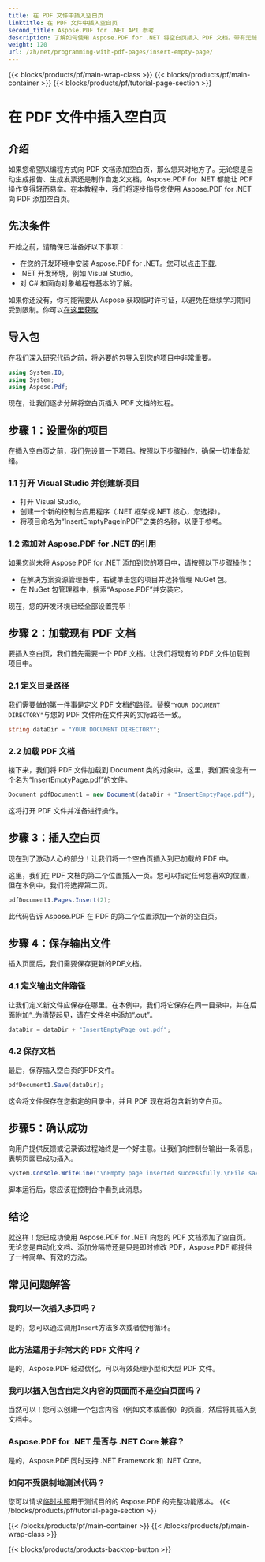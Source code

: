 ```yaml
---
title: 在 PDF 文件中插入空白页
linktitle: 在 PDF 文件中插入空白页
second_title: Aspose.PDF for .NET API 参考
description: 了解如何使用 Aspose.PDF for .NET 将空白页插入 PDF 文档。带有无缝 PDF 操作代码示例的分步教程。
weight: 120
url: /zh/net/programming-with-pdf-pages/insert-empty-page/
---
```


{{< blocks/products/pf/main-wrap-class >}}
{{< blocks/products/pf/main-container >}}
{{< blocks/products/pf/tutorial-page-section >}}

# 在 PDF 文件中插入空白页

## 介绍

如果您希望以编程方式向 PDF 文档添加空白页，那么您来对地方了。无论您是自动生成报告、生成发票还是制作自定义文档，Aspose.PDF for .NET 都能让 PDF 操作变得轻而易举。在本教程中，我们将逐步指导您使用 Aspose.PDF for .NET 向 PDF 添加空白页。

## 先决条件

开始之前，请确保已准备好以下事项：

- 在您的开发环境中安装 Aspose.PDF for .NET。您可以[点击下载](https://releases.aspose.com/pdf/net/).
- .NET 开发环境，例如 Visual Studio。
- 对 C# 和面向对象编程有基本的了解。

如果你还没有，你可能需要从 Aspose 获取临时许可证，以避免在继续学习期间受到限制。你可以[在这里获取](https://purchase.aspose.com/temporary-license/).

## 导入包

在我们深入研究代码之前，将必要的包导入到您的项目中非常重要。

```csharp
using System.IO;
using System;
using Aspose.Pdf;
```

现在，让我们逐步分解将空白页插入 PDF 文档的过程。

## 步骤 1：设置你的项目

在插入空白页之前，我们先设置一下项目。按照以下步骤操作，确保一切准备就绪。

### 1.1 打开 Visual Studio 并创建新项目
- 打开 Visual Studio。
- 创建一个新的控制台应用程序（.NET 框架或.NET 核心，您选择）。
- 将项目命名为“InsertEmptyPageInPDF”之类的名称，以便于参考。

### 1.2 添加对 Aspose.PDF for .NET 的引用
如果您尚未将 Aspose.PDF for .NET 添加到您的项目中，请按照以下步骤操作：
- 在解决方案资源管理器中，右键单击您的项目并选择管理 NuGet 包。
- 在 NuGet 包管理器中，搜索“Aspose.PDF”并安装它。

现在，您的开发环境已经全部设置完毕！

## 步骤 2：加载现有 PDF 文档

要插入空白页，我们首先需要一个 PDF 文档。让我们将现有的 PDF 文件加载到项目中。

### 2.1 定义目录路径

我们需要做的第一件事是定义 PDF 文档的路径。替换`"YOUR DOCUMENT DIRECTORY"`与您的 PDF 文件所在文件夹的实际路径一致。

```csharp
string dataDir = "YOUR DOCUMENT DIRECTORY";
```

### 2.2 加载 PDF 文档

接下来，我们将 PDF 文件加载到 Document 类的对象中。这里，我们假设您有一个名为“InsertEmptyPage.pdf”的文件。

```csharp
Document pdfDocument1 = new Document(dataDir + "InsertEmptyPage.pdf");
```

这将打开 PDF 文件并准备进行操作。

## 步骤 3：插入空白页

现在到了激动人心的部分！让我们将一个空白页插入到已加载的 PDF 中。

这里，我们在 PDF 文档的第二个位置插入一页。您可以指定任何您喜欢的位置，但在本例中，我们将选择第二页。

```csharp
pdfDocument1.Pages.Insert(2);
```

此代码告诉 Aspose.PDF 在 PDF 的第二个位置添加一个新的空白页。

## 步骤 4：保存输出文件

插入页面后，我们需要保存更新的PDF文档。

### 4.1 定义输出文件路径

让我们定义新文件应保存在哪里。在本例中，我们将它保存在同一目录中，并在后面附加“_为清楚起见，请在文件名中添加“.out”。

```csharp
dataDir = dataDir + "InsertEmptyPage_out.pdf";
```

### 4.2 保存文档

最后，保存插入空白页的PDF文件。

```csharp
pdfDocument1.Save(dataDir);
```

这会将文件保存在您指定的目录中，并且 PDF 现在将包含新的空白页。

## 步骤5：确认成功

向用户提供反馈或记录该过程始终是一个好主意。让我们向控制台输出一条消息，表明页面已成功插入。

```csharp
System.Console.WriteLine("\nEmpty page inserted successfully.\nFile saved at " + dataDir);
```

脚本运行后，您应该在控制台中看到此消息。

## 结论

就这样！您已成功使用 Aspose.PDF for .NET 向您的 PDF 文档添加了空白页。无论您是自动化文档、添加分隔符还是只是即时修改 PDF，Aspose.PDF 都提供了一种简单、有效的方法。


## 常见问题解答

### 我可以一次插入多页吗？
是的，您可以通过调用`Insert`方法多次或者使用循环。

### 此方法适用于非常大的 PDF 文件吗？
是的，Aspose.PDF 经过优化，可以有效处理小型和大型 PDF 文件。

### 我可以插入包含自定义内容的页面而不是空白页面吗？
当然可以！您可以创建一个包含内容（例如文本或图像）的页面，然后将其插入到文档中。

### Aspose.PDF for .NET 是否与 .NET Core 兼容？
是的，Aspose.PDF 同时支持 .NET Framework 和 .NET Core。

### 如何不受限制地测试代码？
您可以请求[临时执照](https://purchase.aspose.com/temporary-license/)用于测试目的的 Aspose.PDF 的完整功能版本。
{{< /blocks/products/pf/tutorial-page-section >}}

{{< /blocks/products/pf/main-container >}}
{{< /blocks/products/pf/main-wrap-class >}}

{{< blocks/products/products-backtop-button >}}
